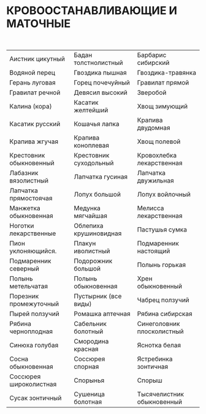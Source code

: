 # КРОВООСТАНАВЛИВАЮЩИЕ И МАТОЧНЫЕ

 

|                         |                        |                            |
|-------------------------|------------------------|----------------------------|
| Аистник цикутный        | Бадан толстнолистный   | Барбарис сибирский         |
| Водяной перец           | Гвоздика пышная        | Гвоздика-травянка          |
| Герань луговая          | Горец почечуйный       | Гравилат прямой            |
| Гравилат речной         | Девясил высокий        | Зверобой                   |
| Калина (кора)           | Касатик желтейший      | Хвощ зимующий              |
| Касатик русский         | Кошачья лапка          | Крапива двудомная          |
| Крапива жгучая          | Крапива коноплевая     | Хвощ полевой               |
| Крестовник обыкновенный | Крестовник суходольный | Кровохлебка лекарственная  |
| Лабазник вязолистный    | Лапчатка гусиная       | Лапчатка двужильная        |
| Лапчатка прямостоячая   | Лопух большой          | Лопух войлочный            |
| Манжетка обыкновенная   | Медунка мягчайшая      | Мелисса лекарственная      |
| Ноготки лекарственные   | Облепиха крушиновидная | Пастушья сумка             |
| Пион уклоняющийся.      | Плакун иволистный      | Подмаренник настоящий      |
| Подмаренник северный    | Подорожник большой     | Полынь горькая             |
| Полынь метельчатая      | Полынь обыкновенная    | Хрен обыкновенный          |
| Порезник промежуточный  | Пустырник (все виды)   | Чабрец ползучий            |
| Пырей ползучий          | Ромашка аптечная       | Рябина сибирская           |
| Рябина черноплодная     | Сабельник болотный     | Синеголовник плосколистный |
| Синюха голубая          | Смородина красная      | Яснотка белая              |
| Сосна обыкновенная      | Соссюрея спорная       | Ястребинка зонтичная       |
| Соссюрея широколистная  | Спорынья               | Спорыш                     |
| Сусак зонтичный         | Сушеница болотная      | Тысячелистник обыкновенный |

